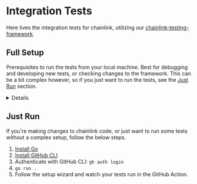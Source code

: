 # Integration Tests

Here lives the integration tests for chainlink, utilizing our [chainlink-testing-framework](https://github.com/smartcontractkit/chainlink-testing-framework).

## Full Setup

Prerequisites to run the tests from your local machine. Best for debugging and developing new tests, or checking changes to the framework. This can be a bit complex however, so if you just want to run the tests, see the [Just Run](#just-run) section.

<details>
  <summary>Details</summary>

### Install Dependencies

Run the below command to install all dependencies.

```sh
make install_qa_tools
```

Or you can choose to do it manually.

<details>
  <summary>Install Go</summary>

  [Install](https://go.dev/doc/install)
</details>

<details>
  <summary>Install NodeJS</summary>

  [Install](https://nodejs.org/en/download/)
</details>

<details>
  <summary>Install Helm Charts</summary>

  [Install Helm](https://helm.sh/docs/intro/install/#through-package-managers) if you don't already have it. Then add necessary charts with the below commands.

  ```sh
  helm repo add chainlink-qa https://raw.githubusercontent.com/smartcontractkit/qa-charts/gh-pages/
  helm repo add bitnami https://charts.bitnami.com/bitnami
  helm repo update
  ```

</details>

## Connect to a Kubernetes Cluster

Integration tests require a connection to an actively running kubernetes cluster. [Minikube](https://minikube.sigs.k8s.io/docs/start/)
can work fine for some tests, but in order to run more rigorous tests, or to run with any parallelism, you'll need to either
increase minikube's resources significantly, or get a more substantial cluster.
This is necessary to deploy ephemeral testing environments, which include external adapters, chainlink nodes and their DBs,
as well as some simulated blockchains, all depending on the types of tests and networks being used.


## Configure Environment

See the [example.env](./example.env) file and use it as a template for your own `.env` file. This allows you to configure general settings like what name to associate with your tests, and which Chainlink version to use when running them.

You can also specify `EVM_KEYS` and `EVM_URLS` for running on live chains, or use specific identifiers as shown in the [example.env](./example.env) file.

Other `EVM_*` variables are retrieved when running with the `@general` tag, and is helpful for doing quick sanity checks on new chains or when tweaking variables.

**The tests will not automatically load your .env file. Remember to run `source .env` for changes to take effect.**
## How to Run

Most of the time, you'll want to run tests on a simulated chain, for the purposes of speed and cost.

### Smoke

Run all smoke tests with the below command. Will use your `SELECTED_NETWORKS` env var for which network to run on.

```sh
make test_smoke # Run all smoke tests on the chosen SELECTED_NETWORKS
SELECTED_NETWORKS="GOERLI" make test_smoke # Run all smoke tests on GOERLI network
make test_smoke_simulated # Run all smoke tests on a simulated network
```

Run all smoke tests in parallel, only using simulated blockchains. *Note: As of now, you can only run tests in parallel on simulated chains, not on live ones. Running on parallel tests on live chains will give errors*

```sh
make test_smoke_simulated args="-test.parallel=<number-of-parallel-tests>"
```

You can also run specific tests and debug tests in vscode by setting up your .vscode/settings.json with this information. Just replace all the "<put your ...>" with your information before running a test.

```json
{
    "makefile.extensionOutputFolder": "./.vscode",
    "go.testEnvVars": {
        "LOG_LEVEL": "debug",
        "SELECTED_NETWORKS": "SIMULATED,SIMULATED_1,SIMULATED_2",
        "CHAINLINK_IMAGE":"<put your account number here>.dkr.ecr.us-west-2.amazonaws.com/chainlink",
        "CHAINLINK_VERSION":"develop",
        "CHAINLINK_ENV_USER":"<put your name>",
        "TEST_LOG_LEVEL":"debug",
        "AWS_ACCESS_KEY_ID":"<put your access key id here>",
        "AWS_SECRET_ACCESS_KEY":"<put your access key here>",
        "AWS_SESSION_TOKEN":"<put your token here>"
    },
    "go.testTimeout": "900s"
}
```

You can also run your tests inside of kubernetes instead of from locally to reduce local resource usage and the number of ports that get forwarded to the cluster. This is not recommended for normal developement since building and pushing the image can be time heavy depending on your internet upload speeds. To do this you will want to either pull down an already built chainlink-tests image or build one yourself. To build and push one yourself you can run:

```sh
make build_test_image tag=<a tag for your image> base_tag=latest suite="smoke soak chaos reorg migration performance" push=true
```

Once that is done building you can add this to your go.testEnvVars in .vscode/settings.json with the correct account number and tag filled out.

```json
  "TEST_SUITE": "smoke",
  "TEST_ARGS": "-test.timeout 30m",
  "ENV_JOB_IMAGE":"<account number>.dkr.ecr.us-west-2.amazonaws.com/chainlink-env-tests:<tag you used in the build step>",
```

Once that is done you can run/debug your test using the vscode test view just like normal.

### Soak

Currently we have 2 soak tests, both can be triggered using make commands.

```sh
make test_soak_ocr
make test_soak_keeper
```

Soak tests will pull all their network information from the env vars that you can set in the `.env` file. *Reminder to run `source .env` for changes to take effect.*

To configure specific parameters of how the soak tests run (e.g. test length, number of contracts), see the [./soak/tests](./soak/tests/) test specifications.

See the [soak_runner](./soak/soak_runner_test.go) for more info on how the tests are run and configured.

### Performance

Currently, all performance tests are only run on simulated blockchains.

```sh
make test_perf
```

## CCIP Tests

### Configure Environment for CCIP

> CCIP tests follow some additional set up as it needs multi-chain set-up to run the tests. 
> To run any kind of CCIP tests you need to provide the some mandatory and optional env variables. 
> See the [ccip-example.env](./ccip-example.env) file and use it as a template for your own .env file.
> The tests will not automatically load your .env file. Remember to run source .env for changes to take effect.



### How to Run CCIP Tests

>After following the instructions [Install Dependencies](#setup) , [K8 Setup](#connect-to-a-kubernetes-cluster) 
>and [Configure Environment](#configure-environment-for-ccip) , you can run the tests using the following commands.

#### Smoke tests   
Mostly you would run tests on simulated networks for cost and speed-
```sh
make test_smoke_ccip_simulated
```
On specific networks (set up according to envionment variables) -
```sh
make test_smoke_ccip
```

#### Load tests
On simulated networks -
```sh
make test_load_ccip_simulated
```
On specific networks (set up according to envionment variables) -
```sh
make test_load_ccip
```

#### Soak tests
Soak tests are just load tests run with long duration and lesser rate of request triggering.
```sh
make test_soak_ccip
```

#### Chaos tests
Chaos tests can only be run in simulated networks to inject specific chaos events in custom environments.
You need to trigger podchaos tests and network chaos tests separately.

```sh
make test_chaos_ccip_pods_raw
```

```sh
make test_chaos_ccip_network_raw
```
#### Soak/Load/Smoke tests on Existing Deployments
> Tests can be run on existing deployments by setting the env var CCIP_TESTS_ON_EXISTING_DEPLOYMENT to true.
> 1. Create a branch out of the code ref using which the contracts were deployed. (This is to ensure that the gethwrappers are compatible with the deployed contracts)
> 2. Update [contracts.json](./contracts/ccip/laneconfig/contracts.json) file with the contract addresses of the deployment under test.
> 3. Set the env var CCIP_TESTS_ON_EXISTING_DEPLOYMENT to true in the .env file.
> 4. Set up other env vars denoting the network and other load config parameters in .env file as mentioned in [Configure Environment](#configure-environment-for-ccip) section.
> 5. Run the tests in same branch using the following command -
> ```sh
> source <your .env file>
> make test_soak_ccip # Or the corresponding make <test_type>_test command for load or smoke tests
> ```

## Common Issues

When upgrading to a new version, it's possible the helm charts have changed. There are a myriad of errors that can result from this, so it's best to just try running `helm repo update` when encountering an error you're unsure of.

</details>


## Just Run

If you're making changes to chainlink code, or just want to run some tests without a complex setup, follow the below steps.

1. [Install Go](https://go.dev/doc/install)
2. [Install GitHub CLI](https://cli.github.com/)
3. Authenticate with GitHub CLI: `gh auth login`
4. `go run .`
5. Follow the setup wizard and watch your tests run in the GitHub Action.